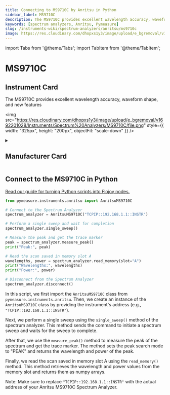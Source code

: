 ```yaml
---
title: Connecting to MS9710C by Anritsu in Python
sidebar_label: MS9710C
description: The MS9710C provides excellent wavelength accuracy, waveform shape, and new features
keywords: [spectrum analyzers, Anritsu, Pymeasure]
slug: /instruments-wiki/spectrum-analyzers/anritsu/ms9710c
image: https://res.cloudinary.com/dhopxs1y3/image/upload/e_bgremoval/v1692201028/Instruments/Spectrum%20Analyzers/MS9710C/file.png
---
```


import Tabs from '@theme/Tabs';
import TabItem from '@theme/TabItem';

# MS9710C

## Instrument Card

<div className="flex">

<div>

The MS9710C provides excellent wavelength accuracy, waveform shape, and new features

</div>

<img src="https://res.cloudinary.com/dhopxs1y3/image/upload/e_bgremoval/v1692201028/Instruments/Spectrum%20Analyzers/MS9710C/file.png" style={{ width: "325px", height: "200px", objectFit: "scale-down" }} />

</div>

<details>
<summary><h2>Manufacturer Card</h2></summary>

<img src="https://res.cloudinary.com/dhopxs1y3/image/upload/e_bgremoval/v1692125977/Instruments/Vendor%20Logos/Anritsu.png" style={{ width: "100%", height: "170px",objectFit: "scale-down" }} />

**Anritsu** Has Testing Solutions for Automotive, Government, Data Center, & IoT Industries. Test Solutions for IoT Devices, Government Radar, Automotive, & Signal Integrity. <a href="https://www.anritsu.com/en-us/">Website</a>.

<ul>
  <li>Headquarters: JAPAN</li>
  <li>Yearly Revenue (millions, USD): 670.0</li>
</ul>
</details>

## Connect to the MS9710C in Python

[Read our guide for turning Python scripts into Flojoy nodes.](https://docs.flojoy.ai/custom-nodes/creating-custom-node/)
<Tabs>
<TabItem value="Pymeasure" label="Pymeasure">


```python
from pymeasure.instruments.anritsu import AnritsuMS9710C

# Connect to the Spectrum Analyzer
spectrum_analyzer = AnritsuMS9710C("TCPIP::192.168.1.1::INSTR")

# Perform a single sweep and wait for completion
spectrum_analyzer.single_sweep()

# Measure the peak and get the trace marker
peak = spectrum_analyzer.measure_peak()
print("Peak:", peak)

# Read the scan saved in memory slot A
wavelengths, power = spectrum_analyzer.read_memory(slot="A")
print("Wavelengths:", wavelengths)
print("Power:", power)

# Disconnect from the Spectrum Analyzer
spectrum_analyzer.disconnect()
```

In this script, we first import the `AnritsuMS9710C` class from `pymeasure.instruments.anritsu`. Then, we create an instance of the `AnritsuMS9710C` class by providing the instrument's address (e.g., `"TCPIP::192.168.1.1::INSTR"`).

Next, we perform a single sweep using the `single_sweep()` method of the spectrum analyzer. This method sends the command to initiate a spectrum sweep and waits for the sweep to complete.

After that, we use the `measure_peak()` method to measure the peak of the spectrum and get the trace marker. The method sets the peak search mode to "PEAK" and returns the wavelength and power of the peak.

Finally, we read the scan saved in memory slot A using the `read_memory()` method. This method retrieves the wavelength and power values from the memory slot and returns them as numpy arrays.

Note: Make sure to replace `"TCPIP::192.168.1.1::INSTR"` with the actual address of your Anritsu MS9710C Spectrum Analyzer.

</TabItem>
</Tabs>